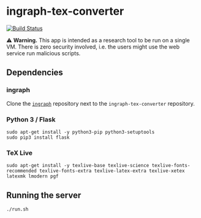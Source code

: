 # ingraph-tex-converter

[![Build Status](https://travis-ci.org/FTSRG/ingraph-tex-converter.svg?branch=master)](https://travis-ci.org/FTSRG/ingraph-tex-converter)

:warning: **Warning.** This app is intended as a research tool to be run on a single VM. There is zero security involved, i.e. the users might use the web service run malicious scripts.

## Dependencies

### ingraph

Clone the [`ingraph`](https://github.com/FTSRG/ingraph) repository next to the `ingraph-tex-converter` repository.

### Python 3 / Flask

```
sudo apt-get install -y python3-pip python3-setuptools
sudo pip3 install flask
```

### TeX Live

```
sudo apt-get install -y texlive-base texlive-science texlive-fonts-recommended texlive-fonts-extra texlive-latex-extra texlive-xetex latexmk lmodern pgf
```

## Running the server

```
./run.sh
```
